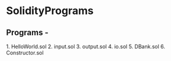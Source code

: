 # SolidityPrograms

<h2>Programs -</h2>
1. HelloWorld.sol
2. input.sol
3. output.sol
4. io.sol
5. DBank.sol
6. Constructor.sol